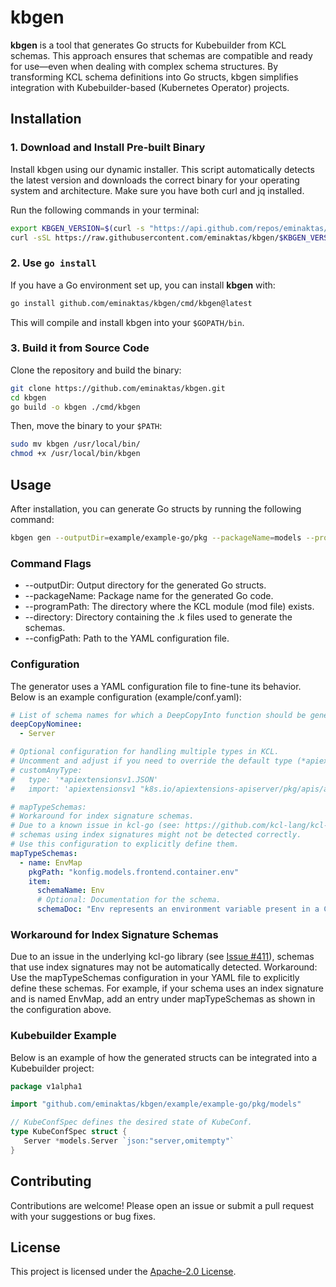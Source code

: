 # kbgen

**kbgen** is a tool that generates Go structs for Kubebuilder from KCL schemas. This approach ensures that schemas are compatible and ready for use—even when dealing with complex schema structures. By transforming KCL schema definitions into Go structs, kbgen simplifies integration with Kubebuilder-based (Kubernetes Operator) projects.

## Installation

### 1. Download and Install Pre-built Binary

Install kbgen using our dynamic installer. This script automatically detects the latest version and downloads the correct binary for your operating system and architecture. Make sure you have both curl and jq installed.

Run the following commands in your terminal:

```bash
export KBGEN_VERSION=$(curl -s "https://api.github.com/repos/eminaktas/kbgen/tags" | jq -r '.[0].name')
curl -sSL https://raw.githubusercontent.com/eminaktas/kbgen/$KBGEN_VERSION/install.sh | sh
```

### 2. Use `go install`

If you have a Go environment set up, you can install **kbgen** with:

```bash
go install github.com/eminaktas/kbgen/cmd/kbgen@latest
```

This will compile and install kbgen into your `$GOPATH/bin`.

### 3. Build it from Source Code

Clone the repository and build the binary:

```bash
git clone https://github.com/eminaktas/kbgen.git
cd kbgen
go build -o kbgen ./cmd/kbgen
```

Then, move the binary to your `$PATH`:

```bash
sudo mv kbgen /usr/local/bin/
chmod +x /usr/local/bin/kbgen
```

## Usage

After installation, you can generate Go structs by running the following command:

```bash
kbgen gen --outputDir=example/example-go/pkg --packageName=models --programPath=example/kubeconf --directory=example/kubeconf/models --configPath=example/conf.yaml
```

### Command Flags

- --outputDir: Output directory for the generated Go structs.
- --packageName: Package name for the generated Go code.
- --programPath: The directory where the KCL module (mod file) exists.
- --directory: Directory containing the .k files used to generate the schemas.
- --configPath: Path to the YAML configuration file.

### Configuration

The generator uses a YAML configuration file to fine-tune its behavior. Below is an example configuration (example/conf.yaml):

```yaml
# List of schema names for which a DeepCopyInto function should be generated.
deepCopyNominee:
  - Server

# Optional configuration for handling multiple types in KCL.
# Uncomment and adjust if you need to override the default type (*apiextensionsv1.JSON).
# customAnyType:
#   type: '*apiextensionsv1.JSON'
#   import: 'apiextensionsv1 "k8s.io/apiextensions-apiserver/pkg/apis/apiextensions/v1"'

# mapTypeSchemas:
# Workaround for index signature schemas.
# Due to a known issue in kcl-go (see: https://github.com/kcl-lang/kcl-go/issues/411),
# schemas using index signatures might not be detected correctly.
# Use this configuration to explicitly define them.
mapTypeSchemas:
  - name: EnvMap
    pkgPath: "konfig.models.frontend.container.env"
    item:
      schemaName: Env
      # Optional: Documentation for the schema.
      schemaDoc: "Env represents an environment variable present in a Container."
```

### Workaround for Index Signature Schemas

Due to an issue in the underlying kcl-go library (see [Issue #411](https://github.com/kcl-lang/kcl-go/issues/411)), schemas that use index signatures may not be automatically detected.
Workaround:
Use the mapTypeSchemas configuration in your YAML file to explicitly define these schemas. For example, if your schema uses an index signature and is named EnvMap, add an entry under mapTypeSchemas as shown in the configuration above.

### Kubebuilder Example

Below is an example of how the generated structs can be integrated into a Kubebuilder project:

```go
package v1alpha1

import "github.com/eminaktas/kbgen/example/example-go/pkg/models"

// KubeConfSpec defines the desired state of KubeConf.
type KubeConfSpec struct {
   Server *models.Server `json:"server,omitempty"`
}
```

## Contributing

Contributions are welcome! Please open an issue or submit a pull request with your suggestions or bug fixes.

## License

This project is licensed under the [Apache-2.0 License](LICENSE).
